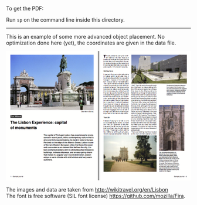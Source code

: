 To get the PDF:

Run `sp` on the command line inside this directory.

----

This is an example of some more advanced object placement. No optimization done here (yet), the coordinates are given in the data file.

![Image of the result](firstpage.png)


The images and data are taken from <http://wikitravel.org/en/Lisbon><br>
The font is free software (SIL font license) <https://github.com/mozilla/Fira>.
